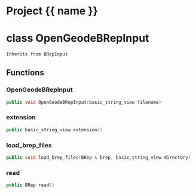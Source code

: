 <script setup>
import {useRoute} from 'vitepress'
const {path} = useRoute()
const tokens = path.split('/')
const words = tokens[2].split('-');
for (let i = 0; i < words.length; i++) {
    words[i] = words[i].charAt(0).toUpperCase() + words[i].slice(1);
    words[i] = words[i].replace('geode', 'Geode')
}
const name = words.join('-');
</script>
# Project {{ name }}

# class OpenGeodeBRepInput


```cpp
Inherits from BRepInput
```



## Functions

### OpenGeodeBRepInput

```cpp
public void OpenGeodeBRepInput(basic_string_view filename)
```


### extension

```cpp
public basic_string_view extension()
```


### load_brep_files

```cpp
public void load_brep_files(BRep & brep, basic_string_view directory)
```


### read

```cpp
public BRep read()
```





